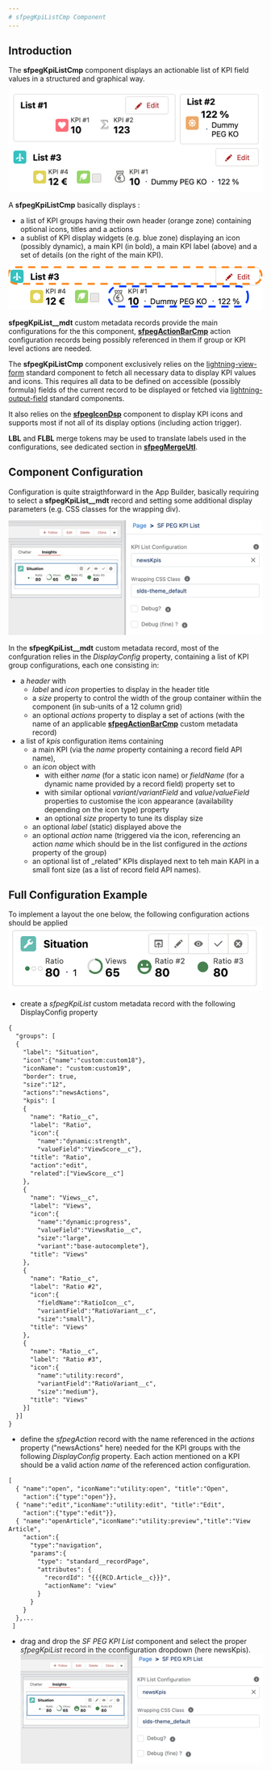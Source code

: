 ```yaml
---
# sfpegKpiListCmp Component
---
```


## Introduction

The **sfpegKpiListCmp** component displays an actionable list of KPI field values in a structured and  graphical way.

![List of KPIs!](/media/sfpegKpis.png)

A **sfpegKpiListCmp** basically displays :
* a list of KPI groups having their own header (orange zone) containing optional icons, titles and a actions
* a sublist of KPI display widgets (e.g. blue zone) displaying an icon (possibly dynamic), a main KPI (in bold), a main KPI label (above) and a set of details (on the right of the main KPI).

![KPI List Layout!](/media/sfpegKpiLayout.png)

**sfpegKpiList__mdt** custom metadata records provide the main configurations for the this component, **[sfpegActionBarCmp](/help/sfpegActionBarCmp.md)** action configuration records being possibly
referenced in them if group or KPI level actions are needed.

The **sfpegKpiListCmp** component exclusively relies on the [lightning-view-form](https://developer.salesforce.com/docs/component-library/bundle/lightning-record-view-form/documentation) standard component to fetch all 
necessary data to display KPI values and icons. This requires all data to be defined on accessible 
(possibly formula) fields of the current record to be displayed or fetched via [lightning-output-field](https://developer.salesforce.com/docs/component-library/bundle/lightning-output-field/documentation) standard components.

It also relies on the **[sfpegIconDsp](/help/sfpegIconDsp.md)** component to display KPI icons and
supports most if not all of its display options (including action trigger).

**LBL** and **FLBL** merge tokens may be used to translate labels used in the configurations, see
dedicated section in **[sfpegMergeUtl](/help/sfpegMergeUtl.md)**.


## Component Configuration

Configuration is quite straigthforward in the App Builder, basically requiring to select a 
**sfpegKpiList__mdt** record and setting some additional display parameters (e.g. CSS classes
for the wrapping div).

![KPI List App Builder Configuration!](/media/sfpegKpiConfiguration.png)

In the **sfpegKpiList__mdt** custom metadata record, most of the confguration relies in the _DisplayConfig_ property, containing a list of KPI group configurations, each one consisting in:
* a _header_ with
    * _label_ and _icon_ properties to display in the header title
    * a _size_ property to control the width of the group container withiin the component (in sub-units of a 12 column grid)
    * an optional _actions_ property to display a set of actions (with the name of an applicable 
    **[sfpegActionBarCmp](/help/sfpegActionBarCmp.md)** custom metadata record)
* a list of _kpis_ configuration items containing
    * a main KPI (via the _name_  property containing a record field API name),
    * an _icon_ object with
        * with either _name_ (for a static icon name) or _fieldName_ (for a dynamic name provided by a record field) property set to 
        * with similar optional _variant_/_variantField_ and _value_/_valueField_ properties to 
        customise the icon appearance (availability depending on the icon type)
        property 
        * an optional _size_ property to tune its display size
    * an optional _label_ (static) displayed above the 
    * an optional _action_  name (triggered via the icon, referencing an action _name_ which should be in 
    the list configured in the _actions_ property of the group)
    * an optional list of _related” KPIs displayed next to teh main KAPI in a small font size (as
    a list of record field API names).


## Full Configuration Example

To implement a layout the one below, the following configuration actions should be applied
![KPI List Example!](/media/sfpegKpiListExample.png)

* create a *sfpegKpiList* custom metadata record with the following DisplayConfig property
```
{
  "groups": [
  {
    "label": "Situation",
    "icon":{"name":"custom:custom18"},
    "iconName": "custom:custom19",
    "border": true,
    "size":"12",
    "actions":"newsActions",
    "kpis": [
    {
      "name": "Ratio__c",
      "label": "Ratio",
      "icon":{
        "name":"dynamic:strength",
        "valueField":"ViewScore__c"},
      "title": "Ratio",
      "action":"edit",
      "related":["ViewScore__c"]
    },
    {
      "name": "Views__c",
      "label": "Views",
      "icon":{
        "name":"dynamic:progress",
        "valueField":"ViewsRatio__c",
        "size":"large",
        "variant":"base-autocomplete"},
      "title": "Views"
    },
    {
      "name": "Ratio__c",
      "label": "Ratio #2",
      "icon":{
        "fieldName":"RatioIcon__c",
        "variantField":"RatioVariant__c",
        "size":"small"},
      "title": "Views"
    },
    {
      "name": "Ratio__c",
      "label": "Ratio #3",
      "icon":{
        "name":"utility:record",
        "variantField":"RatioVariant__c",
        "size":"medium"},
      "title": "Views"
    }]
  }]
}
```

* define the *sfpegAction* record with the name referenced in the _actions_ property ("newsActions" here)
needed for the KPI groups with the following _DisplayConfig_ property. Each action mentioned on a KPI
should be a valid action _name_ of the referenced action configuration.
```
[
  { "name":"open", "iconName":"utility:open", "title":"Open",
    "action":{"type":"open"}},
  { "name":"edit","iconName":"utility:edit", "title":"Edit",
    "action":{"type":"edit"}},
  { "name":"openArticle","iconName":"utility:preview","title":"View Article",
    "action":{
      "type":"navigation",
      "params":{
        "type": "standard__recordPage",
        "attributes": {
          "recordId": "{{{RCD.Article__c}}}",
          "actionName": "view"
        }
      }
    }
  },...
 ]
```

* drag and drop the *SF PEG KPI List* component and select the proper *sfpegKpiList* record in the cconfiguration dropdown (here newsKpis).
![KPI List App Builder Configuration!](/media/sfpegKpiConfiguration.png)

